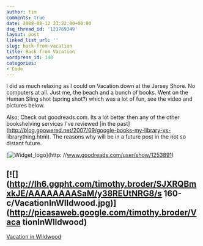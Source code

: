 ```yaml
---
author: tim
comments: true
date: 2008-08-12 23:22:00+00:00
dsq_thread_id: '123769349'
layout: post
linked_list_url: ''
slug: back-from-vacation
title: Back from Vacation
wordpress_id: 148
categories:
- Code
---
```


I did as much relaxing as I could on Vacation down at the Jersey Shore. No
computers at all. Just me, the beach and a bunch of books. Went on the Human
Sling shot (spring shot?) which was a lot of fun, see the video and pictures
below.  
  
Also, Check out goodreads.com. Its a lot better then any of the other
bookshelving services I've reviewed [in the
past](http://blog.gpowered.net/2007/09/google-books-my-library-vs-
librarything.html). The reasons why will be in a future post in the not so
distant future.  
  

[![Widget_logo](http://www.goodreads.com/images/widget/widget_logo.gif)](http:
//www.goodreads.com/user/show/1253891)

  
  
  
  
[![](http://lh6.ggpht.com/timothy.broder/SJXRQBmxkJE/AAAAAAAASaM/y38REUtNRG8/s
160-c/VacationInWIldwood.jpg)](http://picasaweb.google.com/timothy.broder/Vaca
tionInWIldwood)  
---  
[Vacation in
WIldwood](http://picasaweb.google.com/timothy.broder/VacationInWIldwood)

